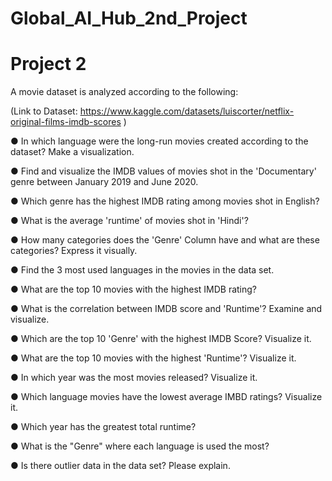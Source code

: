 # Global_AI_Hub_2nd_Project
# Project 2

A movie dataset is analyzed according to the following:

(Link to Dataset: https://www.kaggle.com/datasets/luiscorter/netflix-original-films-imdb-scores )

● In which language were the long-run movies created according to the dataset? Make a visualization.

● Find and visualize the IMDB values of movies shot in the 'Documentary' genre between January 2019 and June 2020.

● Which genre has the highest IMDB rating among movies shot in English?

● What is the average 'runtime' of movies shot in 'Hindi'?

● How many categories does the 'Genre' Column have and what are these categories? Express it visually.

● Find the 3 most used languages in the movies in the data set.

● What are the top 10 movies with the highest IMDB rating?

● What is the correlation between IMDB score and 'Runtime'? Examine and visualize.

● Which are the top 10 'Genre' with the highest IMDB Score? Visualize it.

● What are the top 10 movies with the highest 'Runtime'? Visualize it.

● In which year was the most movies released? Visualize it.

● Which language movies have the lowest average IMBD ratings? Visualize it.

● Which year has the greatest total runtime?

● What is the "Genre" where each language is used the most?

● Is there outlier data in the data set? Please explain.
